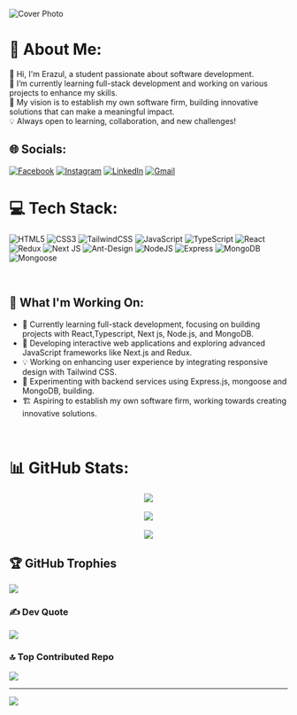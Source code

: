 ![Cover Photo](https://i.ibb.co/mHVTMYt/1704539311238.jpg)

# 💫 About Me:
👋 Hi, I'm Erazul, a student passionate about software development.<br>🌱 I’m currently learning full-stack development and working on various projects to enhance my skills.<br>🚀 My vision is to establish my own software firm, building innovative solutions that can make a meaningful impact.<br>💡 Always open to learning, collaboration, and new challenges!


## 🌐 Socials:
[![Facebook](https://img.shields.io/badge/Facebook-%231877F2.svg?logo=Facebook&logoColor=white)](https://www.facebook.com/erazulislam.taosif/) [![Instagram](https://img.shields.io/badge/Instagram-%23E4405F.svg?logo=Instagram&logoColor=white)](https://www.instagram.com/itstaosif/) [![LinkedIn](https://img.shields.io/badge/LinkedIn-%230077B5.svg?logo=linkedin&logoColor=white)](https://www.linkedin.com/in/md-erazul-islam-16622825b/) [![Gmail](https://img.shields.io/badge/Gmail-D14836?logo=gmail&logoColor=white)](mailto:erazul89@gmail.com)

# 💻 Tech Stack:
![HTML5](https://img.shields.io/badge/html5-%23E34F26.svg?style=for-the-badge&logo=html5&logoColor=white) ![CSS3](https://img.shields.io/badge/css3-%231572B6.svg?style=for-the-badge&logo=css3&logoColor=white) ![TailwindCSS](https://img.shields.io/badge/tailwindcss-%2338B2AC.svg?style=for-the-badge&logo=tailwind-css&logoColor=white) ![JavaScript](https://img.shields.io/badge/javascript-%23323330.svg?style=for-the-badge&logo=javascript&logoColor=%23F7DF1E)     ![TypeScript](https://img.shields.io/badge/typescript-%23007ACC.svg?style=for-the-badge&logo=typescript&logoColor=white) ![React](https://img.shields.io/badge/react-%2320232a.svg?style=for-the-badge&logo=react&logoColor=%2361DAFB) ![Redux](https://img.shields.io/badge/redux-%23593d88.svg?style=for-the-badge&logo=redux&logoColor=white) ![Next JS](https://img.shields.io/badge/Next.js-%23000000.svg?style=for-the-badge&logo=next.js&logoColor=white)  ![Ant-Design](https://img.shields.io/badge/-AntDesign-%230170FE?style=for-the-badge&logo=ant-design&logoColor=white) ![NodeJS](https://img.shields.io/badge/node.js-%2343853D.svg?style=for-the-badge&logo=node.js&logoColor=white) ![Express](https://img.shields.io/badge/express.js-%23404d59.svg?style=for-the-badge&logo=express&logoColor=%2361DAFB) ![MongoDB](https://img.shields.io/badge/mongodb-%2347A248.svg?style=for-the-badge&logo=mongodb&logoColor=white) ![Mongoose](https://img.shields.io/badge/mongoose-%23A03324.svg?style=for-the-badge&logo=mongoose&logoColor=white)

</br>

## 🚧 What I'm Working On:
- 🌱 Currently learning full-stack development, focusing on building projects with React,Typescript, Next js, Node.js, and MongoDB.
- 🚀 Developing interactive web applications and exploring advanced JavaScript frameworks like Next.js and Redux.
- 💡 Working on enhancing user experience by integrating responsive design with Tailwind CSS.
- 🔧 Experimenting with backend services using Express.js, mongoose and MongoDB, building.
- 🏗️ Aspiring to establish my own software firm, working towards creating innovative solutions.


</br>


# 📊 GitHub Stats:

<div align="center"> 
  
![](https://github-readme-stats.vercel.app/api?username=Erazul-Islam&theme=radical&hide_border=false&include_all_commits=true&count_private=true)<br/> </br>
![](https://github-readme-streak-stats.herokuapp.com/?user=Erazul-Islam&theme=radical&hide_border=false)<br/> </br>
![](https://github-readme-stats.vercel.app/api/top-langs/?username=Erazul-Islam&theme=radical&hide_border=false&include_all_commits=true&count_private=true&layout=compact)

</div>

## 🏆 GitHub Trophies
![](https://github-profile-trophy.vercel.app/?username=Erazul-Islam&theme=radical&no-frame=false&no-bg=false&margin-w=4)

### ✍️ Dev Quote
![](https://quotes-github-readme.vercel.app/api?type=horizontal&theme=radical)

### 🔝 Top Contributed Repo
![](https://github-contributor-stats.vercel.app/api?username=Erazul-Islam&limit=5&theme=dark&combine_all_yearly_contributions=true)

---
[![](https://visitcount.itsvg.in/api?id=Erazul-Islam&icon=5&color=6)](https://visitcount.itsvg.in)

<!-- Proudly created with GPRM ( https://gprm.itsvg.in ) -->
